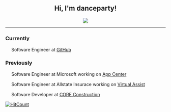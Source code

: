 <h2 align="center">Hi, I'm danceparty!</h2>
<p align="center">
  <img src="https://i.redd.it/egeh5vkddur01.gif">
</p>

--------

### Currently
<img height="15" src="https://upload.wikimedia.org/wikipedia/commons/9/91/Octicons-mark-github.svg"> Software Engineer at <a href="https://github.com">GitHub</a>

### Previously
<img height="15" src="https://pbs.twimg.com/profile_images/1018995854181576704/E-nYFL4k_400x400.jpg"> Software Engineer at Microsoft working on <a href="https://appcenter.ms">App Center</a>

<img height="15" src="https://i.pinimg.com/originals/f1/f5/a3/f1f5a355f169c6d59de205c335bef394.jpg"> Software Engineer at Allstate Insurace working on <a href="https://www.allstate.com/landingpages/virtual-assist.htm">Virtual Assist</a>

<img height="15" src="https://chambermaster.blob.core.windows.net/images/customers/693/members/1441/logos/MEMBER_PAGE_HEADER/CORE-Construction-Logo1.png"> Software Developer at <a href="https://www.coreconstruction.com/">CORE Construction</a>

[![HitCount](http://hits.dwyl.com/DanceParty/DanceParty.svg)](http://hits.dwyl.com/DanceParty/DanceParty)


